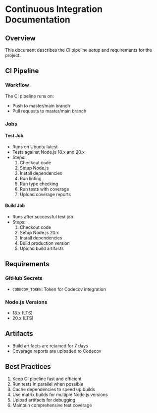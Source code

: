 # Continuous Integration Documentation

## Overview
This document describes the CI pipeline setup and requirements for the project.

## CI Pipeline

### Workflow
The CI pipeline runs on:
- Push to master/main branch
- Pull requests to master/main branch

### Jobs

#### Test Job
- Runs on Ubuntu latest
- Tests against Node.js 18.x and 20.x
- Steps:
  1. Checkout code
  2. Setup Node.js
  3. Install dependencies
  4. Run linting
  5. Run type checking
  6. Run tests with coverage
  7. Upload coverage reports

#### Build Job
- Runs after successful test job
- Steps:
  1. Checkout code
  2. Setup Node.js 20.x
  3. Install dependencies
  4. Build production version
  5. Upload build artifacts

## Requirements

### GitHub Secrets
- `CODECOV_TOKEN`: Token for Codecov integration

### Node.js Versions
- 18.x (LTS)
- 20.x (LTS)

## Artifacts
- Build artifacts are retained for 7 days
- Coverage reports are uploaded to Codecov

## Best Practices
1. Keep CI pipeline fast and efficient
2. Run tests in parallel when possible
3. Cache dependencies to speed up builds
4. Use matrix builds for multiple Node.js versions
5. Upload artifacts for debugging
6. Maintain comprehensive test coverage 